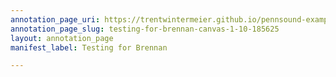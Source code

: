 ```yaml
---
annotation_page_uri: https://trentwintermeier.github.io/pennsound-example/annotations/testing-for-brennan-canvas-1-10-185625.json
annotation_page_slug: testing-for-brennan-canvas-1-10-185625
layout: annotation_page
manifest_label: Testing for Brennan

---
```

